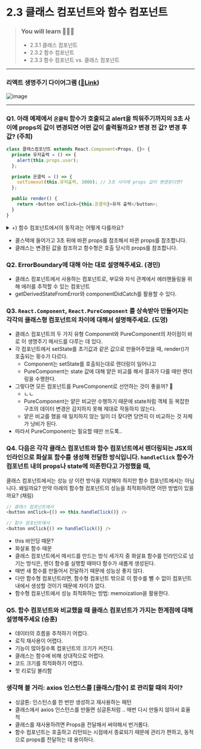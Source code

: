 # 2.3 클래스 컴포넌트와 함수 컴포넌트

> ### You will learn 🧑🏻‍🏫
>- 2.3.1 클래스 컴포넌트
>- 2.3.2 함수 컴포넌트
>- 2.3.3 함수 컴포넌트 vs. 클래스 컴포넌트

---

### 리액트 생명주기 다이어그램 ([🔗Link](https://projects.wojtekmaj.pl/react-lifecycle-methods-diagram/))

![image](https://github.com/Jungle-JavaScript-Study/react-deep-dive/assets/82787570/8b5532cd-5ed7-4272-9099-af61a1467097)

---

### Q1. 아래 예제에서 `온클릭` 함수가 호출되고 alert을 띄워주기까지의 3초 사이에 props의 값이 변경되면 어떤 값이 출력될까요? 변경 전 값? 변경 후 값? (주희)

```js
class 클래스컴포넌트 extends React.Component<Props, {}> {
  private 유저출력 = () => {
    alert(this.props.user);
  };

  private 온클릭 = () => {
    setTimeout(this.유저출력, 3000); // 3초 사이에 props 값이 변경된다면?
  };

  public render() {
    return <button onClick={this.온클릭}>유저 출력</button>;
  }
}
```

<details>
  <summary>+) 함수 컴포넌트에서의 동작과는 어떻게 다를까요?</summary>
  
  ```js
  export function 함수컴포넌트(props: Props) {
    const 유저출력 = () => {
      alert(props.user);
    };
  
    const 온클릭 = () => {
      setTimeout(유저출력, 3000);
    };
  
    return <button onClick={온클릭}>유저 출력</button>;
  }
  ```

</details>

- 콜스택에 들어가고 3초 뒤에 바뀐 props를 참조해서 바뀐 props를 참조합니다.
- 클래스는 변경된 값을 참조하고 함수형은 호출 당시의 props를 참조합니다.


### Q2. ErrorBoundary에 대해 아는 대로 설명해주세요. (경민)
- 클래스 컴포넌트에서 사용하는 컴포넌트로, 부모와 자식 관계에서 에러핸들링을 위해 에러를 추적할 수 있는 컴포넌트
- getDerivedStateFromError와 componentDidCatch를 활용할 수 있다.

### Q3. `React.Component`, `React.PureComponent` 를 상속받아 만들어지는 각각의 클래스형 컴포넌트의 차이에 대해서 설명해주세요. (도영)
- 클래스 컴포넌트의 두 가지 유형 Component와 PureComponent의 차이점이 바로 이 생명주기 메서드를 다루는 데 있다.
- 각 컴포넌트에서 setState를 초기값과 같은 값으로 만들어주었을 때, render()가 호출되는 횟수가 다르다.
  - Component는 setState를 호출되는대로 렌더링이 일어나고
  - PureComponent는 state 값에 대해 얕은 비교를 해서 결과가 다를 때만 렌더링을 수행한다.
- 그렇다면 모든 컴포넌트를 PureComponent로 선언하는 것이 좋을까? 🤔
  - ㄴㄴ
  - PureComponent는 얕은 비교만 수행하기 때문에 state처럼 객체 등 복잡한 구조의 데이터 변경은 감지하지 못해 제대로 작동하지 않는다.
  - 얕은 비교를 했을 때 일치하지 않는 일이 더 잦다면 당연히 이 비교하는 것 자체가 낭비가 된다.
- 따라서 PureComponent는 필요할 때만 쓰도록..

### Q4. 다음은 각각 클래스 컴포넌트와 함수 컴포넌트에서 렌더링되는 JSX의 인라인으로 화살표 함수를 생성해 전달한 방식입니다. `handleClick` 함수가 컴포넌트 내의 props나 state에 의존한다고 가정했을 때, 
클래스 컴포넌트에서는 성능 상 이런 방식을 지양해야 하지만 함수 컴포넌트에서는 아닙니다. 
왜일까요? 만약 아래의 함수형 컴포넌트의 성능을 최적화하려면 어떤 방법이 있을까요? (채림)

```javascript
// 클래스 컴포넌트에서
<button onClick={() => this.handleClick()} />

// 함수 컴포넌트에서
<button onClick{() => handleClick()} />
```

- this 바인딩 때문?
- 화살표 함수 때문
- 클래스 컴포넌트에서 메서드를 만드는 방식 세가지 중 화살표 함수를 인라인으로 넘기는 방식은, 렌더 함수를 실행할 때마다 함수가 새롭게 생성된다.
- 매번 새 함수를 만들어서 전달하기 때문에 성능상 좋지 않다.
- 다만 함수형 컴포넌트라면, 함수형 컴포넌트 밖으로 이 함수를 뺄 수 없이 컴포넌트 내에서 생성할 것이기 때문에 차이가 없다.
- 함수형 컴포넌트에서 성능 최적화하는 방법: memoization을 활용한다.

### Q5. 함수 컴포넌트와 비교했을 때 클래스 컴포넌트가 가지는 한계점에 대해 설명해주세요 (승훈)
- 데이터의 흐름을 추적하기 어렵다.
- 로직 재사용이 어렵다.
- 기능이 많아질수록 컴포넌트의 크기가 커진다.
- 클래스는 함수에 비해 상대적으로 어렵다.
- 코드 크기를 최적화하기 어렵다.
- 핫 리로딩 불리함

### 생각해 볼 거리: axios 인스턴스를 [클래스/함수] 로 관리할 때의 차이?
- 싱글톤: 인스턴스를 한 번만 생성하고 재사용하는 패턴
- 클래스에서 axios 인스턴스를 만들면 싱글톤처럼 .. 매번 다시 만들지 않아서 효율적
- 클래스를 재사용하려면 Props을 전달해서 써야해서 번거롭다.
- 함수 컴포넌트는 호출하고 리턴되는 시점에서 종료되기 때문에 관리가 편하고, 동적으로 props를 전달하는 데 용이하다.
